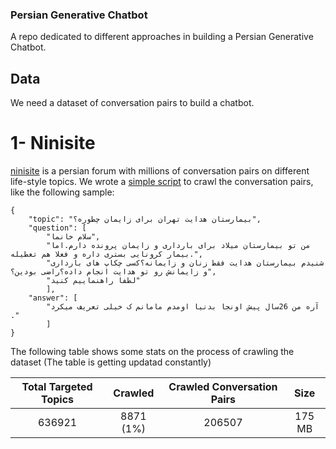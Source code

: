 ### Persian Generative Chatbot

A repo dedicated to different approaches in building a Persian Generative Chatbot.

## Data

We need a dataset of conversation pairs to build a chatbot.

# 1- Ninisite

[ninisite](ninisite.com) is a persian forum with millions of conversation pairs on different life-style topics. We wrote a [simple script](/data/ninisite/) to crawl the conversation pairs, like the following sample:

```
{
    "topic": "بیمارستان هدایت تهران برای زایمان چطوره؟",
    "question": [
        "سلام خانما",
        "من تو بیمارستان میلاد برای بارداری و زایمان پرونده دارم.اما بیمار کرونایی بستری داره و فعلا هم تعطیله.",
        "شنیدم بیمارستان هدایت فقط زنان و زایمانه؟کسی چکاپ های بارداری و زایمانش رو تو هدایت انجام داده؟راضی بودین؟",
        "لطفا راهنماییم کنید"
        ],
    "answer": [
        "آره من 26سال پیش اونجا بدنیا اومدم مامانم ک خیلی تعریف میکرد ."
        ]
}
```

The following table shows some stats on the process of crawling the dataset (The table is getting updatad constantly)

| Total Targeted Topics |  Crawled  | Crawled Conversation Pairs |  Size  |
| :-------------------: | :-------: | :------------------------: | :----: |
|        636921         | 8871 (1%) |           206507           | 175 MB |
